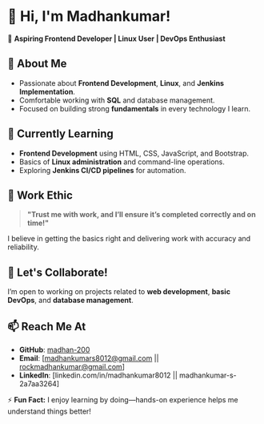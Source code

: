 # 👋 Hi, I'm Madhankumar!  

🚀 **Aspiring Frontend Developer | Linux User | DevOps Enthusiast**  

## 👀 About Me  
- Passionate about **Frontend Development**, **Linux**, and **Jenkins Implementation**.  
- Comfortable working with **SQL** and database management.  
- Focused on building strong **fundamentals** in every technology I learn.  

## 🌱 Currently Learning  
- **Frontend Development** using HTML, CSS, JavaScript, and Bootstrap.  
- Basics of **Linux administration** and command-line operations.  
- Exploring **Jenkins CI/CD pipelines** for automation.  

## 💼 Work Ethic  
> **"Trust me with work, and I’ll ensure it’s completed correctly and on time!"**  

I believe in getting the basics right and delivering work with accuracy and reliability.  

## 💞️ Let's Collaborate!  
I’m open to working on projects related to **web development**, **basic DevOps**, and **database management**.  

## 📫 Reach Me At  
- **GitHub**: [madhan-200](https://github.com/madhan-200)  
- **Email**: [madhankumars8012@gmail.com || rockmadhankumar@gmail.com]   
- **LinkedIn**: [linkedin.com/in/madhankumar8012 || madhankumar-s-2a7aa3264]

⚡ **Fun Fact:** I enjoy learning by doing—hands-on experience helps me understand things better!  
